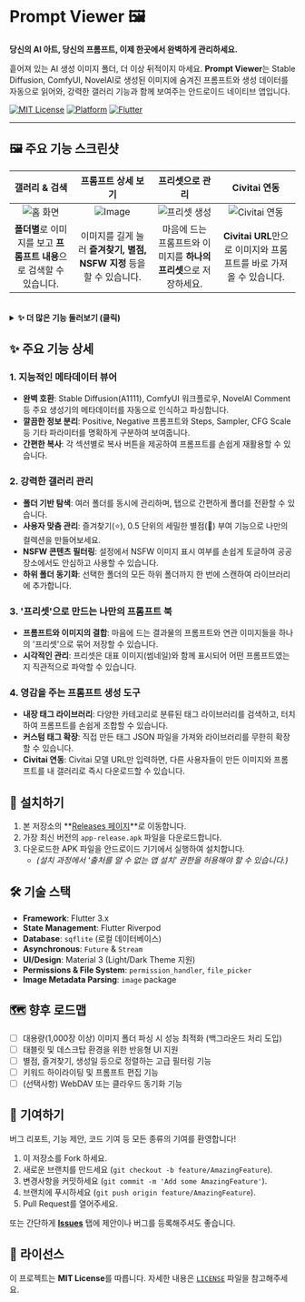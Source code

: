 # Prompt Viewer 🖼️

**당신의 AI 아트, 당신의 프롬프트, 이제 한곳에서 완벽하게 관리하세요.**

흩어져 있는 AI 생성 이미지 폴더, 더 이상 뒤적이지 마세요. **Prompt Viewer**는 Stable Diffusion, ComfyUI, NovelAI로 생성된 이미지에 숨겨진 프롬프트와 생성 데이터를 자동으로 읽어와, 강력한 갤러리 기능과 함께 보여주는 안드로이드 네이티브 앱입니다.

[![MIT License](https://img.shields.io/badge/License-MIT-blue.svg)](LICENSE)
[![Platform](https://img.shields.io/badge/Platform-Android-green.svg)](#)
[![Flutter](https://img.shields.io/badge/Made%20with-Flutter-blue.svg)](https://flutter.dev)

---


## 🖼️ 주요 기능 스크린샷

| 갤러리 & 검색 | 프롬프트 상세 보기 | 프리셋으로 관리 | Civitai 연동 |
| :---: | :---: | :---: | :---: |
| ![홈 화면](https://github.com/user-attachments/assets/45c3bc7d-a459-4483-948f-180b600dee5a) | ![Image](https://github.com/user-attachments/assets/1d37c905-5168-4e94-818a-1f14a0311e56) | ![프리셋 생성](https://github.com/user-attachments/assets/051667f8-5674-4204-b97c-24f64c01c901) | ![Civitai 연동](https://github.com/user-attachments/assets/54f2bcd4-4055-4b9b-ab09-c6e825d36f03) |
| **폴더별**로 이미지를 보고 **프롬프트 내용**으로 검색할 수 있습니다. | 이미지를 길게 눌러 **즐겨찾기, 별점, NSFW 지정** 등을 할 수 있습니다. | 마음에 드는 프롬프트와 이미지를 **하나의 프리셋**으로 저장하세요. | **Civitai URL**만으로 이미지와 프롬프트를 바로 가져올 수 있습니다. |

<br>

<details>
<summary><strong>✨ 더 많은 기능 둘러보기 (클릭)</strong></summary>
<br>
<table>
  <tr>
    <td align="center"><strong>프롬프트 생성</strong></td>
    <td align="center"><strong>마이페이지</strong></td>
    <td align="center"><strong>상세 설정</strong></td>
    <td align="center"><strong>태그 라이브러리</strong></td>
  </tr>
  <tr>
    <td align="center"><img src="https://github.com/user-attachments/assets/20ef7a5c-04a3-489c-b502-9a0bf9837dc7" width="200"></td>
    <td align="center"><img src="https://github.com/user-attachments/assets/51591bf8-a47c-4540-95e0-5f4ef2c63f04" width="200"></td>
    <td align="center"><img src="https://github.com/user-attachments/assets/8312cb25-7679-4c48-be8d-34b27cde2157" width="200"></td>
    <td align="center"><img src="https://github.com/user-attachments/assets/023e4a91-6ce5-4805-b7ca-0da4b3fbb796" width="200"></td>
  </tr>
</table>
</details>

## ✨ 주요 기능 상세

### 1. 지능적인 메타데이터 뷰어
- **완벽 호환**: Stable Diffusion(A1111), ComfyUI 워크플로우, NovelAI Comment 등 주요 생성기의 메타데이터를 자동으로 인식하고 파싱합니다.
- **깔끔한 정보 분리**: Positive, Negative 프롬프트와 Steps, Sampler, CFG Scale 등 기타 파라미터를 명확하게 구분하여 보여줍니다.
- **간편한 복사**: 각 섹션별로 복사 버튼을 제공하여 프롬프트를 손쉽게 재활용할 수 있습니다.

### 2. 강력한 갤러리 관리
- **폴더 기반 탐색**: 여러 폴더를 동시에 관리하며, 탭으로 간편하게 폴더를 전환할 수 있습니다.
- **사용자 맞춤 관리**: 즐겨찾기(⭐), 0.5 단위의 세밀한 별점(🌟) 부여 기능으로 나만의 컬렉션을 만들어보세요.
- **NSFW 콘텐츠 필터링**: 설정에서 NSFW 이미지 표시 여부를 손쉽게 토글하여 공공장소에서도 안심하고 사용할 수 있습니다.
- **하위 폴더 동기화**: 선택한 폴더의 모든 하위 폴더까지 한 번에 스캔하여 라이브러리에 추가합니다.

### 3. '프리셋'으로 만드는 나만의 프롬프트 북
- **프롬프트와 이미지의 결합**: 마음에 드는 결과물의 프롬프트와 연관 이미지들을 하나의 '프리셋'으로 묶어 저장할 수 있습니다.
- **시각적인 관리**: 프리셋은 대표 이미지(썸네일)와 함께 표시되어 어떤 프롬프트였는지 직관적으로 파악할 수 있습니다.

### 4. 영감을 주는 프롬프트 생성 도구
- **내장 태그 라이브러리**: 다양한 카테고리로 분류된 태그 라이브러리를 검색하고, 터치하여 프롬프트를 손쉽게 조합할 수 있습니다.
- **커스텀 태그 확장**: 직접 만든 태그 JSON 파일을 가져와 라이브러리를 무한히 확장할 수 있습니다.
- **Civitai 연동**: Civitai 모델 URL만 입력하면, 다른 사용자들이 만든 이미지와 프롬프트를 내 갤러리로 즉시 다운로드할 수 있습니다.

## 🚀 설치하기

1.  본 저장소의 **[Releases 페이지](https://github.com/squirrel765/Prompt_Viewer/releases)**로 이동합니다.
2.  가장 최신 버전의 `app-release.apk` 파일을 다운로드합니다.
3.  다운로드한 APK 파일을 안드로이드 기기에서 실행하여 설치합니다.
    - _(설치 과정에서 '출처를 알 수 없는 앱 설치' 권한을 허용해야 할 수 있습니다.)_

## 🛠️ 기술 스택

-   **Framework**: Flutter 3.x
-   **State Management**: Flutter Riverpod
-   **Database**: `sqflite` (로컬 데이터베이스)
-   **Asynchronous**: `Future` & `Stream`
-   **UI/Design**: Material 3 (Light/Dark Theme 지원)
-   **Permissions & File System**: `permission_handler`, `file_picker`
-   **Image Metadata Parsing**: `image` package

## 🗺️ 향후 로드맵

-   [ ] 대용량(1,000장 이상) 이미지 폴더 파싱 시 성능 최적화 (백그라운드 처리 도입)
-   [ ] 태블릿 및 데스크탑 환경을 위한 반응형 UI 지원
-   [ ] 별점, 즐겨찾기, 생성일 등으로 정렬하는 고급 필터링 기능
-   [ ] 키워드 하이라이팅 및 프롬프트 편집 기능
-   [ ] (선택사항) WebDAV 또는 클라우드 동기화 기능

## 🤝 기여하기

버그 리포트, 기능 제안, 코드 기여 등 모든 종류의 기여를 환영합니다!
1.  이 저장소를 Fork 하세요.
2.  새로운 브랜치를 만드세요 (`git checkout -b feature/AmazingFeature`).
3.  변경사항을 커밋하세요 (`git commit -m 'Add some AmazingFeature'`).
4.  브랜치에 푸시하세요 (`git push origin feature/AmazingFeature`).
5.  Pull Request를 열어주세요.

또는 간단하게 **[Issues](https://github.com/squirrel765/Prompt_Viewer/issues)** 탭에 제안이나 버그를 등록해주셔도 좋습니다.

## 📄 라이선스

이 프로젝트는 **MIT License**를 따릅니다. 자세한 내용은 [`LICENSE`](LICENSE) 파일을 참고해주세요.